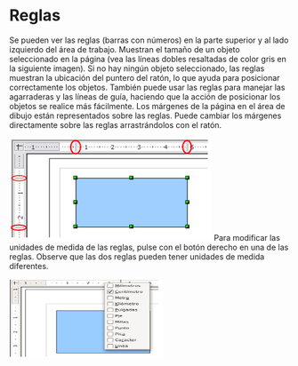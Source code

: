 
# Reglas

Se pueden ver las reglas (barras con números) en la parte superior y al lado izquierdo del área de trabajo. Muestran el tamaño de un objeto seleccionado en la página (vea las líneas dobles resaltadas de color gris en la siguiente imagen). Si no hay ningún objeto seleccionado, las reglas muestran la ubicación del puntero del ratón, lo que ayuda para posicionar correctamente los objetos. También puede usar las reglas para manejar las agarraderas y las líneas de guía, haciendo que la acción de posicionar los objetos se realice más fácilmente. Los márgenes de la página en el área de dibujo están representados sobre las reglas. Puede cambiar los márgenes directamente sobre las reglas arrastrándolos con el ratón.

![](https://raw.githubusercontent.com/catedu/libreOffice-la-suite-ofimatica-libre/master/img/Captura_de_pantalla_2016-11-30_a_las_15.13.34.png)
Para modificar las unidades de medida de las reglas, pulse con el botón derecho en una de las reglas. Observe que las dos reglas pueden tener unidades de medida diferentes.

![](https://raw.githubusercontent.com/catedu/libreOffice-la-suite-ofimatica-libre/master/img/Captura_de_pantalla_2016-11-30_a_las_15.13.40.png)


